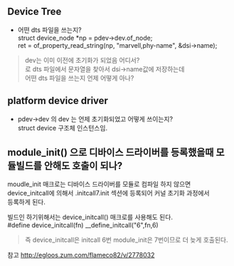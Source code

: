 
## Device Tree  

- 어떤 dts 파일을 쓰는지?  
struct device_node *np = pdev->dev.of_node;  
ret = of_property_read_string(np, "marvell,phy-name", &dsi->name);  
> dev는 이미 이전에 초기화가 되었음 어디서?   
로 dts 파일에서 문자열을 찾아서 dsi->name값에 저장하는데  
어떤 dts 파일을 쓰는지 언제 어떻게 아나?  


## platform device driver  

- pdev->dev 의 dev 는 언제 초기화되었고 어떻게 쓰이는지?  
struct device 구조체 인스턴스임.  



## module_init() 으로 디바이스 드라이버를 등록했을때 모듈빌드를 안해도 호출이 되나?  
  
>  
moudle_init 매크로는 디바이스 드라이버를 모듈로 컴파일 하지 않으면  
device_initcall에 의해서  .initcall7.init 섹션에 등록되어 커널 초기화 과정에서  
등록하게 된다.  
  
>  
빌드인 하기위해서는 device_initcall() 매크로를 사용해도 된다.   
#define device_initcall(fn)             __define_initcall("6",fn,6)   
  
> 즉 device_initcall은 initcall 6번 module_init은 7번이므로 더 늦게 호출된다.  
  
  
참고 http://egloos.zum.com/flameco82/v/2778032  
